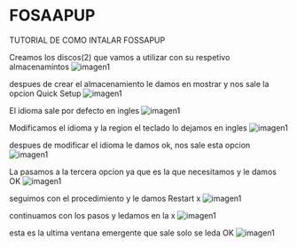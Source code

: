 # FOSAAPUP
TUTORIAL DE COMO INTALAR FOSSAPUP

Creamos los discos(2) que vamos a utilizar con su respetivo almacenamintos
![imagen1](img/inta1.jpeg)

despues de crear el almacenamiento le damos en mostrar y nos sale la opcion Quick Setup
![imagen1](img/inta222.jpeg)

El idioma sale por defecto en ingles
![imagen1](img/inta2.jpeg)

Modificamos el idioma y la region el teclado lo dejamos en ingles
![imagen1](img/inta3.jpeg)

despues de modificar el idioma le damos ok, nos sale esta opcion 
![imagen1](img/inta9.jpeg)

La pasamos a la tercera opcion ya que es la que necesitamos y le damos OK
![imagen1](img/inta22.jpeg) 

seguimos con el procedimiento y le damos  Restart x
![imagen1](img/inta5.jpeg) 

continuamos con los pasos y ledamos en la x
![imagen1](img/inta6.jpeg)

 esta es la ultima ventana emergente que sale solo se leda OK
 ![imagen1](img/inta4.jpeg)

 